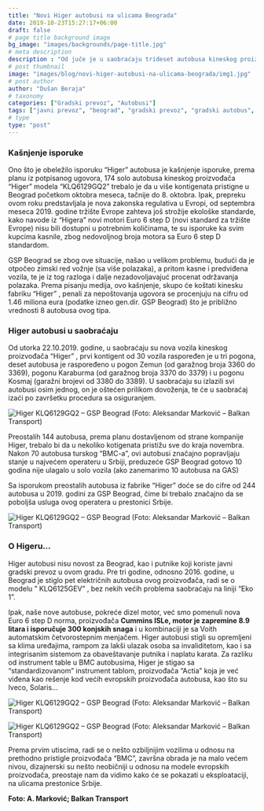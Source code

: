 ```yaml
---
title: "Novi Higer autobusi na ulicama Beograda"
date: 2019-10-23T15:27:17+06:00
draft: false
# page title background image
bg_image: "images/backgrounds/page-title.jpg"
# meta description
description : "Od juče je u saobraćaju trideset autobusa kineskog proizvođača “Higer”. Prvih 30 od ukupno 174 autobusa, raspodeljena su u tri saobraćajna pogona preduzeća “GSP Beograd."
# post thumbnail
image: "images/blog/novi-higer-autobusi-na-ulicama-beograda/img1.jpg"
# post author
author: "Dušan Beraja"
# taxonomy
categories: ["Gradski prevoz", "Autobusi"]
tags: ["javni prevoz", "beograd", "gradski prevoz", "gradski autobus", "gsp beograd", "higer"]
# type
type: "post"
---
```


### Kašnjenje isporuke

Ono što je obeležilo isporuku “Higer” autobusa je kašnjenje isporuke, prema planu iz potpisanog ugovora, 174 solo autobusa kineskog proizvođača “Higer” modela “KLQ6129GQ2” trebalo je da u više kontigenata pristigne u Beograd početkom oktobra meseca, tačnije do 8. oktobra. Ipak, prepreku ovom roku predstavljala je nova zakonska regulativa u Evropi, od septembra meseca 2019. godine tržište Evrope zahteva još strožije ekološke standarde, kako navode iz “Higera” novi motori Euro 6 step D (novi standard za tržište Evrope) nisu bili dostupni u potrebnim količinama, te su isporuke ka svim kupcima kasnile, zbog nedovoljnog broja motora sa Euro 6 step D standardom.

GSP Beograd se zbog ove situacije, našao u velikom problemu, budući da je otpočeo zimski red vožnje (sa više polazaka), a pritom kasne i predviđena vozila, te je iz tog razloga i dalje nezadovoljavajuć procenat održavanja polazaka. Prema pisanju medija, ovo kašnjenje, skupo će koštati kinesku fabriku “Higer” , penali za nepoštovanja ugovora se procenjuju na cifru od 1.46 miliona eura (podatke izneo gen.dir. GSP Beograd) što je približno vrednosti 8 autobusa ovog tipa.

### Higer autobusi u saobraćaju

Od utorka 22.10.2019. godine, u saobraćaju su nova vozila kineskog proizvođača “Higer” , prvi kontigent od 30 vozila raspoređen je u tri pogona, deset autobusa je raspoređeno u pogon Zemun (od garažnog broja 3360 do 3369), pogonu Karaburma (od garažnog broja 3370 do 3379) i u pogonu Kosmaj (garažni brojevi od 3380 do 3389). U saobraćaju su izlazili svi autobusi osim jednog, on je oštećen prilikom dovoženja, te će u saobraćaj izaći po završetku procedura sa osiguranjem.

![Higer KLQ6129GQ2 – GSP Beograd (Foto: Aleksandar Marković – Balkan Transport)](/images/blog/novi-higer-autobusi-na-ulicama-beograda/img2.jpg "Higer KLQ6129GQ2 – GSP Beograd (Foto: Aleksandar Marković – Balkan Transport)")

Preostalih 144 autobusa, prema planu dostavljenom od strane kompanije Higer, trebalo bi da u nekoliko kotigenata pristižu sve do kraja novembra. Nakon 70 autobusa turskog “BMC-a”, ovi autobusi značajno popravljaju stanje u najvećem operateru u Srbiji, preduzeće GSP Beograd gotovo 10 godina nije ulagalo u solo vozila (ako zanemarimo 10 autobusa na GAS)

Sa isporukom preostalih autobusa iz fabrike “Higer” doće se do cifre od 244 autobusa u 2019. godini za GSP Beograd, čime bi trebalo značajno da se poboljša usluga ovog operatera u prestonici Srbije.

![Higer KLQ6129GQ2 – GSP Beograd (Foto: Aleksandar Marković – Balkan Transport)](/images/blog/novi-higer-autobusi-na-ulicama-beograda/img1.jpg "Higer KLQ6129GQ2 – GSP Beograd (Foto: Aleksandar Marković – Balkan Transport)")

### O Higeru...

Higer autobusi nisu novost za Beograd, kao i putnike koji koriste javni gradski prevoz u ovom gradu. Pre tri godine, odnosno 2016. godine, u Beograd je stiglo pet električnih autobusa ovog proizvođača, radi se o modelu ” KLQ6125GEV” , bez nekih većih problema saobraćaju na liniji “Eko 1”. 

Ipak, naše nove autobuse, pokreće dizel motor, već smo pomenuli nova Euro 6 step D norma, proizvođača **Cummins ISLe, motor je zapremine 8.9 litara i isporučuje 300 konjskih snaga** i u kombinaciji je sa Voith automatskim četvorostepnim menjačem. Higer autobusi stigli su opremljeni sa klima uređajima, rampom za lakši ulazak osoba sa invaliditetom, kao i sa integrisanim sistemom za obaveštavanje putnika i naplatu karata.
Za razliku od instrument table u BMC autobusima, Higer je stigao sa “standardizovanom” instrument tablom, proizvođača “Actia” koja je već viđena kao rešenje kod većih evropskih proizvođača autobusa, kao što su Iveco, Solaris…

![Higer KLQ6129GQ2 – GSP Beograd (Foto: Aleksandar Marković – Balkan Transport)](/images/blog/novi-higer-autobusi-na-ulicama-beograda/img3.jpg "Higer KLQ6129GQ2 – GSP Beograd (Foto: Aleksandar Marković – Balkan Transport)")

![Higer KLQ6129GQ2 – GSP Beograd (Foto: Aleksandar Marković – Balkan Transport)](/images/blog/novi-higer-autobusi-na-ulicama-beograda/img4.jpg "Higer KLQ6129GQ2 – GSP Beograd (Foto: Aleksandar Marković – Balkan Transport)")

Prema prvim utiscima, radi se o nešto ozbiljnijim vozilima u odnosu na prethodno pristigle proizvođača “BMC”, završna obrada je na malo većem nivou, dizajnerski su nešto neobičniji u odnosu na modele evropskih proizvođača, preostaje nam da vidimo kako će se pokazati u eksploataciji, na ulicama prestonice Srbije.

**Foto: A. Marković; Balkan Transport**